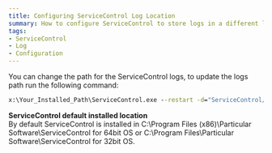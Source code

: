 ```yaml
---
title: Configuring ServiceControl Log Location
summary: How to configure ServiceControl to store logs in a different location
tags:
- ServiceControl
- Log
- Configuration
---
```

You can change the path for the ServiceControl logs, to update the logs path run the following command:

```bat
x:\Your_Installed_Path\ServiceControl.exe --restart -d="ServiceControl/LogPath==x:\new\log\location"
```

<p class="alert alert-info">
<strong>ServiceControl default installed location</strong><br/>
By default ServiceControl is installed in C:\Program Files (x86)\Particular Software\ServiceControl for 64bit OS or C:\Program Files\Particular Software\ServiceControl for 32bit OS.
</p>
